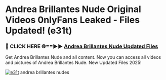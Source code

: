# Andrea Brillantes Nude Original Videos 0nlyFans Leaked - Files Updated! (e31t)

<h3>🔴 CLICK HERE 🌐==►► <a href="https://tinyurl.com/yrmya6cz" rel="nofollow">Andrea Brillantes Nude Updated Files</a></h3>

Get Andrea Brillantes Nude and all content. Now you can access all videos and pictures of Andrea Brillantes Nude. New Updated Files 2025!

[![e31t](https://i.imgur.com/FMdXYCs.gif)](https://tinyurl.com/yrmya6cz)
andrea brillantes nudes